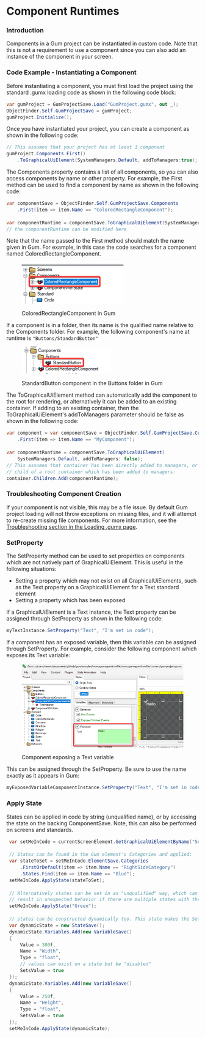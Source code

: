 # Component Runtimes

### Introduction

Components in a Gum project can be instantiated in custom code. Note that this is not a requirement to use a component since you can also add an instance of the component in your screen.

### Code Example - Instantiating a Component

Before instantiating a component, you must first load the project using the standard .gumx loading code as shown in the following code block:

```csharp
var gumProject = GumProjectSave.Load("GumProject.gumx", out _);
ObjectFinder.Self.GumProjectSave = gumProject;
gumProject.Initialize();
```

Once you have instantiated your project, you can create a component as shown in the following code:

```csharp
// This assumes that your project has at least 1 component
gumProject.Components.First()
    .ToGraphicalUiElement(SystemManagers.Default, addToManagers:true);
```

The Components property contains a list of all components, so you can also access components by name or other property. For example, the First method can be used to find a component by name as shown in the following code:

```csharp
var componentSave = ObjectFinder.Self.GumProjectSave.Components
    .First(item => item.Name == "ColoredRectangleComponent");

var componentRuntime = componentSave.ToGraphicalUiElement(SystemManagers.Default, addToManagers: true);
// the componentRuntime can be modified here
```

Note that the name passed to the First method should match the name given in Gum. For example, in this case the code searches for a component named ColoredRectangleComponent.

<figure><img src="../../.gitbook/assets/image (41).png" alt=""><figcaption><p>ColoredRectangleComponent in Gum</p></figcaption></figure>

If a component is in a folder, then its name is the qualified name relative to the Components folder. For example, the following component's name at runtime is `"Buttons/StandardButton"`

<figure><img src="../../.gitbook/assets/image (42).png" alt=""><figcaption><p>StandardButton component in the Buttons folder in Gum</p></figcaption></figure>

The ToGraphicalUiElement method can automatically add the component to the root for rendering, or alternatively it can be added to an existing container. If adding to an existing container, then the ToGraphicalUiElement's addToManagers parameter should be false as shown in the following code:

```csharp
var component = var componentSave = ObjectFinder.Self.GumProjectSave.Components
    .First(item => item.Name == "MyComponent");
    
var componentRuntime = componentSave.ToGraphicalUiElement(
    SystemManagers.Default, addToManagers: false);
// This assumes that container has been directly added to managers, or is a 
// child of a root container which has been added to managers:
container.Children.Add(componentRuntime);
```

### Troubleshooting Component Creation

If your component is not visible, this may be a file issue. By default Gum project loading will not throw exceptions on missing files, and it will attempt to re-create missing file components. For more information, see the [Troubleshooting section in the Loading .gumx page](../loading-.gumx-gum-project.md#troubleshooting-gum-project-loading).

### SetProperty

The SetProperty method can be used to set properties on components which are not natively part of GraphicalUiElement. This is useful in the following situations:

* Setting a property which may not exist on all GraphicalUiElements, such as the Text property on a GraphicalUiElement for a Text standard element
* Setting a property which has been exposed

If a GraphicalUiElement is a Text instance, the Text property can be assigned through SetProperty as shown in the following code:

```csharp
myTextInstance.SetProperty("Text", "I'm set in code");
```

If a component has an exposed variable, then this variable can be assigned through SetProperty. For example, consider the following component which exposes its Text variable:

<figure><img src="../../.gitbook/assets/image (2) (1) (1) (1) (1) (1) (1).png" alt=""><figcaption><p>Component exposing a Text variable</p></figcaption></figure>

This can be assigned through the SetProperty. Be sure to use the name exactly as it appears in Gum:

```csharp
myExposedVariableComponentInstance.SetProperty("Text", "I'm set in code");
```

### Apply State

States can be applied in code by string (unqualified name), or by accessing the state on the backing ComponentSave. Note, this can also be performed on screens and standards.

```csharp
 var setMeInCode = currentScreenElement.GetGraphicalUiElementByName("SetMeInCode");

 // States can be found in the Gum element's Categories and applied:
 var stateToSet = setMeInCode.ElementSave.Categories
     .FirstOrDefault(item => item.Name == "RightSideCategory")
     .States.Find(item => item.Name == "Blue");
 setMeInCode.ApplyState(stateToSet);

 // Alternatively states can be set in an "unqualified" way, which can be easier, but can 
 // result in unexpected behavior if there are multiple states with the same name:
 setMeInCode.ApplyState("Green");

 // states can be constructed dynamically too. This state makes the SetMeInCode instance bigger:
 var dynamicState = new StateSave();
 dynamicState.Variables.Add(new VariableSave()
 {
     Value = 300f,
     Name = "Width",
     Type = "float",
     // values can exist on a state but be "disabled"
     SetsValue = true
 });
 dynamicState.Variables.Add(new VariableSave()
 {
     Value = 250f,
     Name = "Height",
     Type = "float",
     SetsValue = true
 });
 setMeInCode.ApplyState(dynamicState);

```
